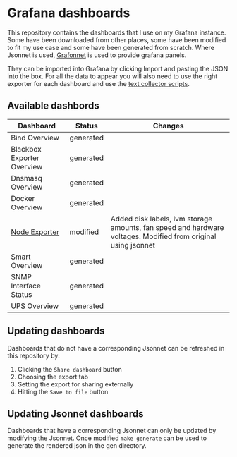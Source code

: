 # Grafana dashboards

This repository contains the dashboards that I use on my Grafana instance.
Some have been downloaded from other places, some have been modified to fit my use case and some have been generated from scratch.
Where Jsonnet is used, [Grafonnet](https://github.com/grafana/grafonnet) is used to provide grafana panels.

They can be imported into Grafana by clicking Import and pasting the JSON into the box. For all the data to appear you will also need to use the right exporter for each dashboard and use the [text collector scripts](https://github.com/lavery98/text-collectors).

## Available dashbords
| Dashboard                  | Status    | Changes |
| -------------------------- | --------- | ------- |
| Bind Overview              | generated |         |
| Blackbox Exporter Overview | generated |         |
| Dnsmasq Overview           | generated |         |
| Docker Overview            | generated |         |
| [Node Exporter](https://grafana.com/grafana/dashboards/1860)              | modified | Added disk labels, lvm storage amounts, fan speed and hardware voltages. Modified from original using jsonnet |
| Smart Overview             | generated |         |
| SNMP Interface Status      | generated |         |
| UPS Overview               | generated |         |

## Updating dashboards
Dashboards that do not have a corresponding Jsonnet can be refreshed in this repository by:
1. Clicking the `Share dashboard` button
2. Choosing the export tab
3. Setting the export for sharing externally
4. Hitting the `Save to file` button

## Updating Jsonnet dashboards
Dashboards that have a corresponding Jsonnet can only be updated by modifying the Jsonnet.
Once modified `make generate` can be used to generate the rendered json in the gen directory.
